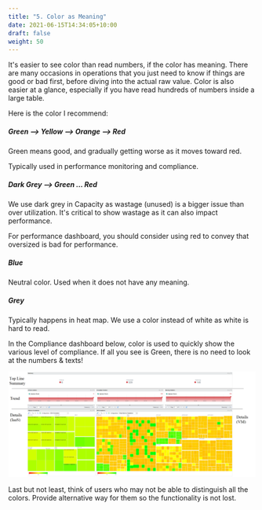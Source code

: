```yaml
---
title: "5. Color as Meaning"
date: 2021-06-15T14:34:05+10:00
draft: false
weight: 50
---
```


It's easier to see color than read numbers, if the color has meaning. There are many occasions in operations that you just need to know if things are good or bad first, before diving into the actual raw value. Color is also easier at a glance, especially if you have read hundreds of numbers inside a large table.

Here is the color I recommend:

##### Green –> Yellow –> Orange –> Red
Green means good, and gradually getting worse as it moves toward red.

Typically used in performance monitoring and compliance.

##### Dark Grey –> Green … Red
We use dark grey in Capacity as wastage (unused) is a bigger issue than over utilization. It's critical to show wastage as it can also impact performance.

For performance dashboard, you should consider using red to convey that oversized is bad for performance.

##### Blue
Neutral color. Used when it does not have any meaning.

##### Grey
Typically happens in heat map. We use a color instead of white as white is hard to read.

In the Compliance dashboard below, color is used to quickly show the various level of compliance. If all you see is Green, there is no need to look at the numbers & texts!

![](3.1.5-fig-1.png)

Last but not least, think of users who may not be able to distinguish all the colors. Provide alternative way for them so the functionality is not lost.